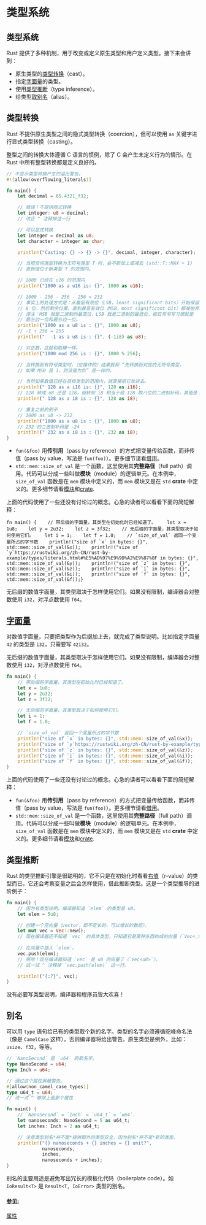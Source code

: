 # 类型系统

## 类型系统 <a href="#lei-xing-xi-tong" id="lei-xing-xi-tong"></a>

Rust 提供了多种机制，用于改变或定义原生类型和用户定义类型。接下来会讲到：

* 原生类型的[类型转换](https://rustwiki.org/zh-CN/rust-by-example/types/cast.html)（cast）。
* 指定[字面量](https://rustwiki.org/zh-CN/rust-by-example/types/literals.html)的类型。
* 使用[类型推断](https://rustwiki.org/zh-CN/rust-by-example/types/inference.html)（type inference）。
* 给类型[取别名](https://rustwiki.org/zh-CN/rust-by-example/types/alias.html)（alias）。

## 类型转换 <a href="#lei-xing-zhuan-huan" id="lei-xing-zhuan-huan"></a>

Rust 不提供原生类型之间的隐式类型转换（coercion），但可以使用 `as` 关键字进行显式类型转换（casting）。

整型之间的转换大体遵循 C 语言的惯例，除了 C 会产生未定义行为的情形。在 Rust 中所有整型转换都是定义良好的。

```rust
// 不显示类型转换产生的溢出警告。
#![allow(overflowing_literals)]

fn main() {
    let decimal = 65.4321_f32;

    // 错误！不提供隐式转换
    let integer: u8 = decimal;
    // 改正 ^ 注释掉这一行

    // 可以显式转换
    let integer = decimal as u8;
    let character = integer as char;

    println!("Casting: {} -> {} -> {}", decimal, integer, character);

    // 当把任何类型转换为无符号类型 T 时，会不断加上或减去 (std::T::MAX + 1)
    // 直到值位于新类型 T 的范围内。

    // 1000 已经在 u16 的范围内
    println!("1000 as a u16 is: {}", 1000 as u16);

    // 1000 - 256 - 256 - 256 = 232
    // 事实上的处理方式是：从最低有效位（LSB，least significant bits）开始保留
    // 8 位，然后剩余位置，直到最高有效位（MSB，most significant bit）都被抛弃。
    // 译注：MSB 就是二进制的最高位，LSB 就是二进制的最低位，按日常书写习惯就是
    // 最左边一位和最右边一位。
    println!("1000 as a u8 is : {}", 1000 as u8);
    // -1 + 256 = 255
    println!("  -1 as a u8 is : {}", (-1i8) as u8);

    // 对正数，这就和取模一样。
    println!("1000 mod 256 is : {}", 1000 % 256);

    // 当转换到有符号类型时，（位操作的）结果就和 “先转换到对应的无符号类型，
    // 如果 MSB 是 1，则该值为负” 是一样的。

    // 当然如果数值已经在目标类型的范围内，就直接把它放进去。
    println!(" 128 as a i16 is: {}", 128 as i16);
    // 128 转成 u8 还是 128，但转到 i8 相当于给 128 取八位的二进制补码，其值是：
    println!(" 128 as a i8 is : {}", 128 as i8);

    // 重复之前的例子
    // 1000 as u8 -> 232
    println!("1000 as a u8 is : {}", 1000 as u8);
    // 232 的二进制补码是 -24
    println!(" 232 as a i8 is : {}", 232 as i8);
}

```

* `fun(&foo)` 用**传引用**（pass by reference）的方式把变量传给函数，而非传值（pass by value，写法是 `fun(foo)`）。更多细节请看[借用](https://rustwiki.org/zh-CN/rust-by-example/scope/borrow.html)。
* `std::mem::size_of_val` 是一个函数，这里使用其**完整路径**（full path）调用。代码可以分成一些叫做**模块**（module）的逻辑单元。在本例中，`size_of_val` 函数是在 `mem` 模块中定义的，而 `mem` 模块又是在 `std` **crate** 中定义的。更多细节请看[模块](https://rustwiki.org/zh-CN/rust-by-example/mod.html)和[crate](https://rustwiki.org/zh-CN/rust-by-example/crates.html).

上面的代码使用了一些还没有讨论过的概念。心急的读者可以看看下面的简短解释：

```
fn main() {    // 带后缀的字面量，其类型在初始化时已经知道了。    let x = 1u8;    let y = 2u32;    let z = 3f32;    // 无后缀的字面量，其类型取决于如何使用它们。    let i = 1;    let f = 1.0;    // `size_of_val` 返回一个变量所占的字节数    println!("size of `x` in bytes: {}", std::mem::size_of_val(&x));    println!("size of `y`https://rustwiki.org/zh-CN/rust-by-example/types/literals.html#%E5%AD%97%E9%9D%A2%E9%87%8F in bytes: {}", std::mem::size_of_val(&y));    println!("size of `z` in bytes: {}", std::mem::size_of_val(&z));    println!("size of `i` in bytes: {}", std::mem::size_of_val(&i));    println!("size of `f` in bytes: {}", std::mem::size_of_val(&f));}
```

无后缀的数值字面量，其类型取决于怎样使用它们。如果没有限制，编译器会对整数使用 `i32`，对浮点数使用 `f64`。

## [字面量](https://rustwiki.org/zh-CN/rust-by-example/types/literals.html#%E5%AD%97%E9%9D%A2%E9%87%8F) <a href="#zi-mian-liang" id="zi-mian-liang"></a>

对数值字面量，只要把类型作为后缀加上去，就完成了类型说明。比如指定字面量 `42` 的类型是 `i32`，只需要写 `42i32`。

无后缀的数值字面量，其类型取决于怎样使用它们。如果没有限制，编译器会对整数使用 `i32`，对浮点数使用 `f64`。

```rust
fn main() {
    // 带后缀的字面量，其类型在初始化时已经知道了。
    let x = 1u8;
    let y = 2u32;
    let z = 3f32;

    // 无后缀的字面量，其类型取决于如何使用它们。
    let i = 1;
    let f = 1.0;

    // `size_of_val` 返回一个变量所占的字节数
    println!("size of `x` in bytes: {}", std::mem::size_of_val(&x));
    println!("size of `y`https://rustwiki.org/zh-CN/rust-by-example/types/literals.html#%E5%AD%97%E9%9D%A2%E9%87%8F in bytes: {}", std::mem::size_of_val(&y));
    println!("size of `z` in bytes: {}", std::mem::size_of_val(&z));
    println!("size of `i` in bytes: {}", std::mem::size_of_val(&i));
    println!("size of `f` in bytes: {}", std::mem::size_of_val(&f));
}

```

上面的代码使用了一些还没有讨论过的概念。心急的读者可以看看下面的简短解释：

* `fun(&foo)` 用**传引用**（pass by reference）的方式把变量传给函数，而非传值（pass by value，写法是 `fun(foo)`）。更多细节请看[借用](https://rustwiki.org/zh-CN/rust-by-example/scope/borrow.html)。
* `std::mem::size_of_val` 是一个函数，这里使用其**完整路径**（full path）调用。代码可以分成一些叫做**模块**（module）的逻辑单元。在本例中，`size_of_val` 函数是在 `mem` 模块中定义的，而 `mem` 模块又是在 `std` **crate** 中定义的。更多细节请看[模块](https://rustwiki.org/zh-CN/rust-by-example/mod.html)和[crate](https://rustwiki.org/zh-CN/rust-by-example/crates.html).

## 类型推断

Rust 的类型推断引擎是很聪明的，它不只是在初始化时看看[右值](https://en.wikipedia.org/wiki/Value_\(computer_science\)#lrvalue)（r-value）的类型而已，它还会考察变量之后会怎样使用，借此推断类型。这是一个类型推导的进阶例子：

```rust
fn main() {
    // 因为有类型说明，编译器知道 `elem` 的类型是 u8。
    let elem = 5u8;

    // 创建一个空向量（vector，即不定长的，可以增长的数组）。
    let mut vec = Vec::new();
    // 现在编译器还不知道 `vec` 的具体类型，只知道它是某种东西构成的向量（`Vec<_>`）
    
    // 在向量中插入 `elem`。
    vec.push(elem);
    // 啊哈！现在编译器知道 `vec` 是 u8 的向量了（`Vec<u8>`）。
    // 试一试 ^ 注释掉 `vec.push(elem)` 这一行。

    println!("{:?}", vec);
}

```

没有必要写类型说明，编译器和程序员皆大欢喜！

## 别名

可以用 `type` 语句给已有的类型取个新的名字。类型的名字必须遵循驼峰命名法（像是 `CamelCase` 这样），否则编译器将给出警告。原生类型是例外，比如： `usize`、`f32`，等等。

```rust
// `NanoSecond` 是 `u64` 的新名字。
type NanoSecond = u64;
type Inch = u64;

// 通过这个属性屏蔽警告。
#[allow(non_camel_case_types)]
type u64_t = u64;
// 试一试 ^ 移除上面那个属性

fn main() {
    // `NanoSecond` = `Inch` = `u64_t` = `u64`.
    let nanoseconds: NanoSecond = 5 as u64_t;
    let inches: Inch = 2 as u64_t;

    // 注意类型别名*并不能*提供额外的类型安全，因为别名*并不是*新的类型。
    println!("{} nanoseconds + {} inches = {} unit?",
             nanoseconds,
             inches,
             nanoseconds + inches);
}

```

别名的主要用途是避免写出冗长的模板化代码（boilerplate code）。如 `IoResult<T>` 是 `Result<T, IoError>` 类型的别名。

#### [参见:](https://rustwiki.org/zh-CN/rust-by-example/types/alias.html#%E5%8F%82%E8%A7%81) <a href="#can-jian" id="can-jian"></a>

[属性](https://rustwiki.org/zh-CN/rust-by-example/attribute.html)\
[\
](https://rustwiki.org/zh-CN/rust-by-example/types.html)























